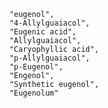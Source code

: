         "eugenol",
        "4-Allylguaiacol",
        "Eugenic acid",
        "Allylguaiacol",
        "Caryophyllic acid",
        "p-Allylguaiacol",
        "p-Eugenol",
        "Engenol",
        "Synthetic eugenol",
        "Eugenolum"
